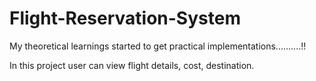 # Flight-Reservation-System
My theoretical learnings started to get practical implementations..........!!

In this project user can view flight details, cost, destination.
